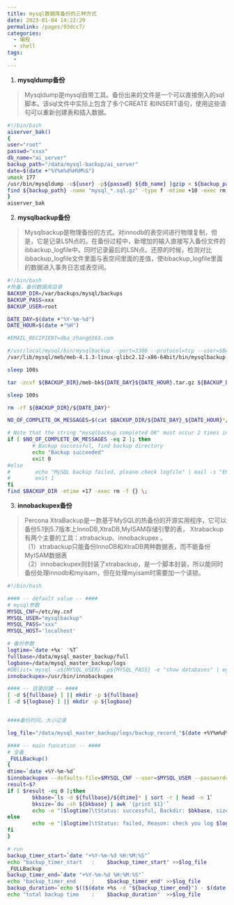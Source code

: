 ```yaml
---
title: mysql数据库备份的三种方式
date: 2023-01-04 14:22:29
permalink: /pages/93dcc7/
categories:
  - 编程
  - shell
tags:
  - 
---
```


1. **mysqldump备份**

> Mysqldump是mysql自带工具。备份出来的文件是一个可以直接倒入的sql脚本。该sql文件中实际上包含了多个CREATE 和INSERT语句，使用这些语句可以重新创建表和插入数据。

```bash
#!/bin/bash
aiserver_bak()
{
user="root"
passwd="xxxx"
db_name="ai_server"
backup_path="/data/mysql-backup/ai_server"
date=$(date +"%Y%m%d%H%M%S")
umask 177
/usr/bin/mysqldump -u${user} -p${passwd} ${db_name} |gzip > ${backup_path}/${db_name}_mysql_${date}.sql.gz
find ${backup_path} -name "mysql_*.sql.gz" -type f -mtime +10 -exec rm -rf {} \;
}
aiserver_bak
```

2. **mysqlbackup备份**

> Mysqlbackup是物理备份的方式。对innodb的表空间进行物理复制，但是，它是记录LSN点的。在备份过程中，新增加的输入直接写入备份文件的ibbackup_logfile中。同时记录最后的LSN点。还原的时候，检测对比ibbackup_logfile文件里面与表空间里面的差值，使ibbackup_logfile里面的数据进入事务日志或表空间。

```bash
#!/bin/bash
#热备，备份数据库目录
BACKUP_DIR=/var/backups/mysql/backups
BACKUP_PASS=xxx
BACKUP_USER=root

DATE_DAY=$(date +"%Y-%m-%d")
DATE_HOUR=$(date +"%H")

#EMAIL_RECIPIENT=dba_zhang@163.com

#/usr/local/mysql/bin/mysqlbackup --port=3306 --protocol=tcp --user=$BACKUP_USER --password=$BACKUP_PASS --with-timestamp --backup-dir=$BACKUP_DIR backup-and-apply-log
/var/lib/mysql/meb/meb-4.1.3-linux-glibc2.12-x86-64bit/bin/mysqlbackup --port=3306 --protocol=tcp --user=$BACKUP_USER --password=$BACKUP_PASS --with-timestamp --backup-dir=$BACKUP_DIR --compress --compress-level=9 backup-and-apply-log

sleep 100s

tar -zcvf ${BACKUP_DIR}/meb-bk${DATE_DAY}${DATE_HOUR}.tar.gz ${BACKUP_DIR}/${DATE_DAY}*

sleep 100s

rm -rf ${BACKUP_DIR}/${DATE_DAY}*

NO_OF_COMPLETE_OK_MESSAGES=$(cat $BACKUP_DIR/${DATE_DAY}_${DATE_HOUR}*/meta/MEB_${DATE_DAY}.${DATE_HOUR}*.log | grep "mysqlbackup completed OK" | wc -l)

# Note that the string "mysqlbackup completed OK" must occur 2 times in the log in order for the backup to be OK
if [ $NO_OF_COMPLETE_OK_MESSAGES -eq 2 ]; then
        # Backup successful, find backup directory
        echo "Backup succeeded"
        exit 0
#else
#        echo "MySQL backup failed, please check logfile" | mail -s "ERROR: MySQL Backup Failed!" ${EMAIL_RECIPIENT}
#        exit 1
fi
find $BACKUP_DIR -mtime +17 -exec rm -f {} \;
```

3. **innobackupex备份**

> Percona XtraBackup是一款基于MySQL的热备份的开源实用程序，它可以备份5.1到5.7版本上InnoDB,XtraDB,MyISAM存储引擎的表， Xtrabackup有两个主要的工具：xtrabackup、innobackupex 。  
> （1）xtrabackup只能备份InnoDB和XtraDB两种数据表，而不能备份MyISAM数据表 　　  
> （2）innobackupex则封装了xtrabackup，是一个脚本封装，所以能同时备份处理innodb和myisam，但在处理myisam时需要加一个读锁。

```bash
#!/bin/bash

#### -- default value -- ####
# mysql参数
MYSQL_CNF=/etc/my.cnf
MYSQL_USER="mysqlbackup"
MYSQL_PASS="xxx"
MYSQL_HOST='localhost'

# 备份参数
logtime=`date +%x' '%T`
fullbase=/data/mysql_master_backup/full
logbase=/data/mysql_master_backup/logs
#DBlist=`mysql -u${MYSQL_USER} -p${MYSQL_PASS} -e "show databases" | egrep -v $exclude`
innobackupex=/usr/bin/innobackupex

#### -- 目录创建 -- ####
[ -d ${fullbase} ] || mkdir -p ${fullbase}
[ -d ${logbase} ] || mkdir -p ${logbase}


####备份时间、大小记录

log_file="/data/mysql_master_backup/logs/backup_record_"$(date +%Y%m%d%H%M%S)".log"

#### -- main funcation -- ####
# 全备
_FULLBackup()
{
dtime=`date +%Y-%m-%d`
$innobackupex --defaults-file=$MYSQL_CNF --user=$MYSQL_USER --password=$MYSQL_PASS --host=$MYSQL_HOST $fullbase > $logbase/${dtime}.log 2>&1
result=$?
if [ $result -eq 0 ];then
        bkbase=`ls -d ${fullbase}/${dtime}* | sort -r | head -n 1`
        bksize=`du -sh ${bkbase} | awk '{print $1}'`
        echo -e "[$logtime]\tStatus: successful, Backdir: $bkbase, size: $bksize" | tee -a  ${logbase}/full.log
else
        echo -e "[$logtime]\tStatus: failed, Reason: check you log $logbase/${dtime}.log" | tee -a  ${logbase}/backup.log
fi
}

# run
backup_timer_start=`date "+%Y-%m-%d %H:%M:%S"`
echo "backup_timer_start   :    $backup_timer_start" >>$log_file
_FULLBackup
backup_timer_end=`date "+%Y-%m-%d %H:%M:%S"`
echo "backup_timer_end     :    $backup_timer_end" >>$log_file
backup_duration=`echo $(($(date +%s -d "${backup_timer_end}") - $(date +%s -d "${backup_timer_start}"))) | awk '{t=split("60 s 60 m 24 h 999 d",a);for(n=1;n<t;n+=2){if($1==0)break;s=$1%a[n]a[n+1] s;$1=int($1/a[n])}print s}'`
echo "total backup time    :    $backup_duration"  >>$log_file
```
